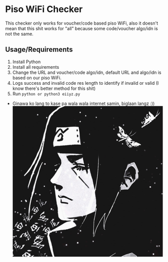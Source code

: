 # Piso WiFi Checker
This checker only works for voucher/code based piso WiFi, also it doesn't mean that this shit works for "all" because some code/voucher algo/idn is not the same.

## Usage/Requirements
1. Install Python
2. Install all requirements
3. Change the URL and voucher/code algo/idn, default URL and algo/idn is based on our piso WiFi.
4. Logs success and invalid code res length to identify if invalid or valid (I know there's better method for this shit)
5. Run `python or python3 eiiyz.py`

- Ginawa ko lang to kase pa wala wala internet samin, biglaan langz :))
![eut](https://github.com/eiiyz/peso-wifi/blob/main/unnamed.jpg)
